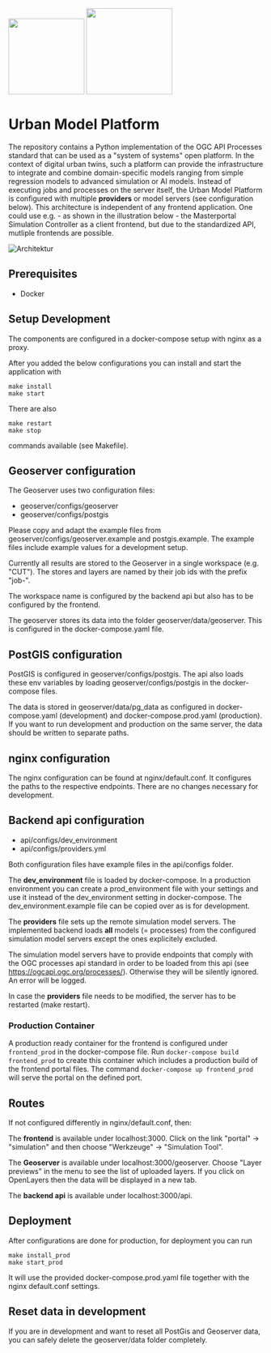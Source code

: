 <img src="https://github.com/citysciencelab/urban-model-platform/assets/61881523/262b510c-acd6-4374-9bfd-5e39160d0c54" height="150">

<img src="https://github.com/citysciencelab/urban-model-platform/assets/61881523/ef1540b9-1489-44cd-84fc-dfdb32820a1f" height="170" padding="0 0 0 50">

# Urban Model Platform
The repository contains a Python implementation of the OGC API Processes standard that can be used as a "system of systems" open platform. In the context of digital urban twins, such a platform can provide the infrastructure to integrate and combine domain-specific models ranging from simple regression models to advanced simulation or AI models. 
Instead of executing jobs and processes on the server itself, the Urban Model Platform is configured with multiple **providers** or model servers (see configuration below). 
This architecture is independent of any frontend application. One could use e.g. - as shown in the illustration below - the Masterportal Simulation Controller as a client frontend, but due to the standardized API, mutliple frontends are possible. 

![Architektur](https://user-images.githubusercontent.com/61881523/232417254-a620fd2c-bd1c-416a-ae64-b0f564fd64cc.jpg)

## Prerequisites
- Docker

## Setup Development
The components are configured in a docker-compose setup with nginx as a proxy.

After you added the below configurations you can install and start the application with

```
make install
make start
```

There are also
```
make restart
make stop
```
commands available (see Makefile).

## Geoserver configuration
The Geoserver uses two configuration files:
- geoserver/configs/geoserver
- geoserver/configs/postgis

Please copy and adapt the example files from geoserver/configs/geoserver.example and postgis.example. The example files include example values for a development setup.

Currently all results are stored to the Geoserver in a single workspace (e.g. "CUT"). The stores and layers are named by their job ids with the prefix "job-".

The workspace name is configured by the backend api but also has to be configured by the frontend.

The geoserver stores its data into the folder geoserver/data/geoserver. This is configured in the docker-compose.yaml file.

## PostGIS configuration
PostGIS is configured in geoserver/configs/postgis. The api also loads these env variables by loading geoserver/configs/postgis in the docker-compose files.

The data is stored in geoserver/data/pg_data as configured in docker-compose.yaml (development) and docker-compose.prod.yaml (production). If you want to run development and production on the same server, the data should be written to separate paths.

## nginx configuration
The nginx configuration can be found at nginx/default.conf. It configures the paths to the respective endpoints.
There are no changes necessary for development.

## Backend api configuration
- api/configs/dev_environment
- api/configs/providers.yml

Both configuration files have example files in the api/configs folder.

The **dev_environment** file is loaded by docker-compose. In a production environment you can create a prod_environment file with your settings and use it instead of the dev_environment setting in docker-compose. The dev_environment.example file can be copied over as is for development.

The **providers** file sets up the remote simulation model servers. The implemented backend loads **all** models (= processes) from the configured simulation model servers except the ones explicitely excluded.

The simulation model servers have to provide endpoints that comply with the OGC processes api standard in order to be loaded from this api (see https://ogcapi.ogc.org/processes/). Otherwise they will be silently ignored. An error will be logged.

In case the **providers** file needs to be modified, the server has to be restarted (make restart).


### Production Container

A production ready container for the frontend is configured under `frontend_prod` in the docker-compose file. Run `docker-compose build frontend_prod` to create this container which includes a production build of the frontend portal files. The command `docker-compose up frontend_prod` will serve the portal on the defined port.

## Routes
If not configured differently in nginx/default.conf, then:

The **frontend** is available under localhost:3000. Click on the link "portal" -> "simulation" and then choose "Werkzeuge" -> "Simulation Tool".

The **Geoserver** is available under localhost:3000/geoserver. Choose "Layer previews" in the menu to see the list of uploaded layers. If you click on OpenLayers then the data will be displayed in a new tab.

The **backend api** is available under localhost:3000/api.

## Deployment
After configurations are done for production, for deployment you can run
```
make install_prod
make start_prod
```
It will use the provided docker-compose.prod.yaml file together with the nginx default.conf settings.

## Reset data in development
If you are in development and want to reset all PostGis and Geoserver data, you can safely delete the geoserver/data folder completely.
